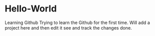 # Hello-World
Learning Github
Trying to learn the Github for the first time. Will add a project here and then edit it see and track the changes done.
